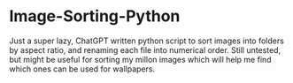 # Image-Sorting-Python

Just a super lazy, ChatGPT written python script to sort images into folders by aspect ratio, and renaming each file into numerical order.
Still untested, but might be useful for sorting my millon images which will help me find which ones can be used for wallpapers.
